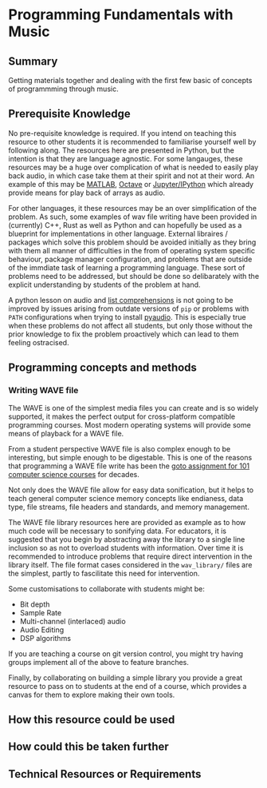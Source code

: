 # Programming Fundamentals with Music

## Summary
Getting materials together and dealing with the first few basic of concepts of programmming through music.

## Prerequisite Knowledge
No pre-requisite knowledge is required. If you intend on teaching this resource to other students it is recommended to familiarise yourself well by following along. The resources here are presented in Python, but the intention is that they are language agnostic. For some langauges, these resources may be a huge over complication of what is needed to easily play back audio, in which case take them at their spirit and not at their word. An example of this may be [MATLAB](https://www.mathworks.com/help/matlab/ref/soundsc.html), [Octave](https://octave.sourceforge.io/octave/function/soundsc.html) or [Jupyter/IPython](https://ipython.org/ipython-doc/3/api/generated/IPython.display.html) which already provide means for play back of arrays as audio.

For other languages, it these resources may be an over simplification of the problem. As such, some examples of wav file writing have been provided in (currently) C++, Rust as well as Python and can hopefully be used as a blueprint for implementations in other language. External libraires / packages which solve this problem should be avoided initially as they bring with them all manner of difficulties in the from of operating system specific behaviour, package manager configuration, and problems that are outside of the immdiate task of learning a programming language. These sort of problems need to be addressed, but should be done so delibarately with the explicit understanding by students of the problem at hand.

A python lesson on audio and [list comprehensions](https://docs.python.org/3/tutorial/datastructures.html#list-comprehensions) is not going to be improved by issues arising from outdate versions of `pip` or problems with `PATH` configurations when trying to install [pyaudio](https://pypi.org/project/PyAudio/). This is especially true when these problems do not affect all students, but only those without the prior knowledge to fix the problem proactively which can lead to them feeling ostracised. 

## Programming concepts and methods

### Writing WAVE file

The WAVE is one of the simplest media files you can create and is so widely supported, it makes the perfect output for cross-platform compatible programming courses.  Most modern operating systems will provide some means of playback for a WAVE file.

From a student perspective WAVE file is also complex enough to be interesting, but simple enough to be digestable. This is one of the reasons that programming a WAVE file write has been the [goto assignment for 101 computer science courses](https://ccrma.stanford.edu/courses/422-winter-2014/projects/WaveFormat/) for decades.

Not only does the WAVE file allow for easy data sonification, but it helps to teach general computer science memory concepts like endianess, data type, file streams, file headers and standards, and memory management.

The WAVE file library resources here are provided as example as to how much code will be necessary to sonifying data. For educators, it is suggested that you begin by abstracting away the library to a single line inclusion so as not to overload students with information. Over time it is recommended to introduce problems that require direct intervention in the library itself. The file format cases considered in the `wav_library/` files are the simplest, partly to fascilitate this need for intervention.

Some customisations to collaborate with students might be:

- Bit depth
- Sample Rate
- Multi-channel (interlaced) audio
- Audio Editing
- DSP algorithms

If you are teaching a course on git version control, you might try having groups implement all of the above to feature branches.

Finally, by collaborating on building a simple library you provide a great resource to pass on to students at the end of a course, which provides a canvas for them to explore making their own tools.

## How this resource could be used


## How could this be taken further


## Technical Resources or Requirements
